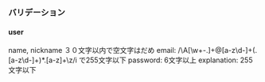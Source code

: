 ### バリデーション

#### user
name, nickname ３０文字以内で空文字はだめ
email: /\A[\w+\-.]+@[a-z\d\-]+(\.[a-z\d\-]+)*\.[a-z]+\z/i で255文字以下
password: 6文字以上
explanation: 255文字以下
